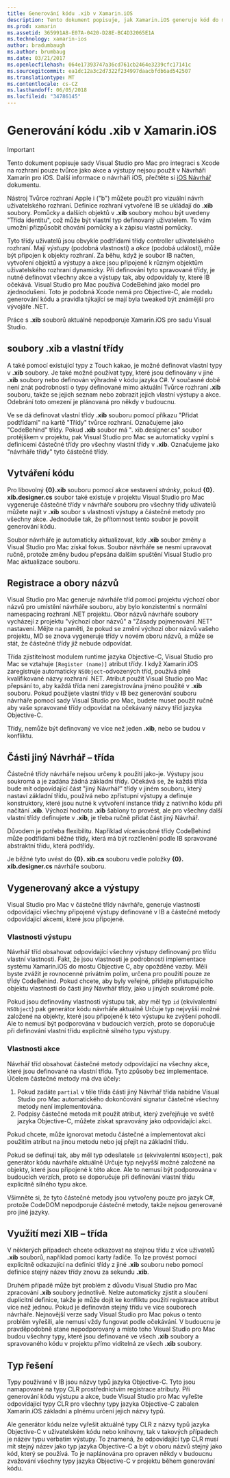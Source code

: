 ```yaml
---
title: Generování kódu .xib v Xamarin.iOS
description: Tento dokument popisuje, jak Xamarin.iOS generuje kód do mapovat .xib soubory C#, visual ovládací prvky zpřístupnění prostřednictvím kódu programu.
ms.prod: xamarin
ms.assetid: 365991A8-E07A-0420-D28E-BC4D32065E1A
ms.technology: xamarin-ios
author: bradumbaugh
ms.author: brumbaug
ms.date: 03/21/2017
ms.openlocfilehash: 064e17393747a36cd761cb2464e3239cfc17141c
ms.sourcegitcommit: ea1dc12a3c2d7322f234997daacbfdb6ad542507
ms.translationtype: MT
ms.contentlocale: cs-CZ
ms.lasthandoff: 06/05/2018
ms.locfileid: "34786145"
---
```

# <a name="xib-code-generation-in-xamarinios"></a>Generování kódu .xib v Xamarin.iOS

> [!IMPORTANT]
>  Tento dokument popisuje sady Visual Studio pro Mac pro integraci s Xcode na rozhraní pouze tvůrce jako akce a výstupy nejsou použít v Návrháři Xamarin pro iOS. Další informace o návrháři iOS, přečtěte si [iOS Návrhář](~/ios/user-interface/designer/index.md) dokumentu.

Nástroj Tvůrce rozhraní Apple i ("b") můžete použít pro vizuální návrh uživatelského rozhraní. Definice rozhraní vytvořené IB se ukládají do **.xib** soubory. Pomůcky a dalších objektů v **.xib** soubory mohou být uvedeny "Třída identitu", což může být vlastní typ definovaný uživatelem. To vám umožní přizpůsobit chování pomůcky a k zápisu vlastní pomůcky.

Tyto třídy uživatelů jsou obvykle podtřídami třídy controller uživatelského rozhraní. Mají *výstupy* (podobná vlastnosti) a *akce* (podobá událostí), může být připojen k objekty rozhraní. Za běhu, když je soubor IB načten, vytvoření objektů a výstupy a akce jsou připojené k různým objektům uživatelského rozhraní dynamicky. Při definování tyto spravované třídy, je nutné definovat všechny akce a výstupy tak, aby odpovídaly ty, které IB očekává. Visual Studio pro Mac používá CodeBehind jako model pro zjednodušení. Toto je podobná Xcode nemá pro Objective-C, ale modelu generování kódu a pravidla týkající se mají byla tweaked být známější pro vývojáře .NET.

Práce s **.xib** souborů aktuálně nepodporuje Xamarin.iOS pro sadu Visual Studio.

## <a name="xib-files-and-custom-classes"></a>soubory .xib a vlastní třídy

A také pomocí existující typy z Touch kakao, je možné definovat vlastní typy v **.xib** soubory. Je také možné používat typy, které jsou definovány v jiné **.xib** soubory nebo definován výhradně v kódu jazyka C#. V současné době není znát podrobnosti o typy definované mimo aktuální Tvůrce rozhraní **.xib** souboru, takže se jejich seznam nebo zobrazit jejich vlastní výstupy a akce. Odebrání toto omezení je plánovaná pro někdy v budoucnu.

Ve se dá definovat vlastní třídy **.xib** souboru pomocí příkazu "Přidat podtřídami" na kartě "Třídy" tvůrce rozhraní. Označujeme jako "CodeBehind" třídy. Pokud **.xib** soubor má ". xib.designer.cs" soubor protějškem v projektu, pak Visual Studio pro Mac se automaticky vyplní s definicemi částečné třídy pro všechny vlastní třídy v **.xib**. Označujeme jako "návrháře třídy" tyto částečné třídy.

## <a name="generating-code"></a>Vytváření kódu

Pro libovolný  **{0}.xib** souboru pomocí akce sestavení *stránky*, pokud  **{0}. xib.designer.cs** soubor také existuje v projektu Visual Studio pro Mac vygeneruje částečné třídy v návrháře souboru pro všechny třídy uživatelů můžete najít v **.xib** soubor s vlastností výstupy a částečné metody pro všechny akce. Jednoduše tak, že přítomnost tento soubor je povolit generování kódu.

Soubor návrháře je automaticky aktualizovat, kdy **.xib** soubor změny a Visual Studio pro Mac získal fokus. Soubor návrháře se nesmí upravovat ručně, protože změny budou přepsána dalším spuštění Visual Studio pro Mac aktualizace souboru.

## <a name="registration-and-namespaces"></a>Registrace a obory názvů

Visual Studio pro Mac generuje návrháře tříd pomocí projektu výchozí obor názvů pro umístění návrháře souboru, aby bylo konzistentní s normální namespacing rozhraní .NET projektu. Obor názvů návrháře soubory vycházejí z projektu "výchozí obor názvů" a "Zásady pojmenování .NET" nastavení. Mějte na paměti, že pokud se změní výchozí obor názvů vašeho projektu, MD se znova vygeneruje třídy v novém oboru názvů, a může se stát, že částečné třídy již nebude odpovídat.

Třída zjistitelnost modulem runtime jazyka Objective-C, Visual Studio pro Mac se vztahuje `[Register (name)]` atribut třídy. I když Xamarin.iOS zaregistruje automaticky `NSObject`-odvozených tříd, používá plně kvalifikované názvy rozhraní .NET. Atribut použít Visual Studio pro Mac přepsání to, aby každá třída není zaregistrována jméno použité v **.xib** souboru. Pokud použijete vlastní třídy v IB bez generování souboru návrháře pomocí sady Visual Studio pro Mac, budete muset použít ručně aby vaše spravované třídy odpovídat na očekávaný názvy tříd jazyka Objective-C.

Třídy, nemůže být definovaný ve více než jeden **.xib**, nebo se budou v konfliktu.

## <a name="non-designer-class-parts"></a>Části jiný Návrhář – třída

Částečné třídy návrháře nejsou určeny k použití jako-je. Výstupy jsou soukromá a je zadána žádná základní třídy. Očekává se, že každá třída bude mít odpovídající část "jiný Návrhář" třídy v jiném souboru, který nastaví základní třídu, používá nebo zpřístupní výstupy a definuje konstruktory, které jsou nutné k vytvoření instance třídy z nativního kódu při načítání **.xib**. Výchozí hodnota **.xib** šablony to provést, ale pro všechny další vlastní třídy definujete v **.xib**, je třeba ručně přidat část jiný Návrhář.

Důvodem je potřeba flexibilitu. Například vícenásobné třídy CodeBehind může podtřídami běžné třídy, která má být rozčlenění podle IB spravované abstraktní třídu, která podtřídy.

Je běžné tyto uvést do  **{0}. xib.cs** souboru vedle položky  **{0}. xib.designer.cs** návrháře souboru.

<a name="generated" />

## <a name="generated-actions-and-outlets"></a>Vygenerovaný akce a výstupy

Visual Studio pro Mac v částečné třídy návrháře, generuje vlastnosti odpovídající všechny připojené výstupy definované v IB a částečné metody odpovídající akcemi, které jsou připojené.

### <a name="outlet-properties"></a>Vlastnosti výstupu

Návrhář tříd obsahovat odpovídající všechny výstupy definovaný pro třídu vlastní vlastnosti. Fakt, že jsou vlastnosti je podrobností implementace systému Xamarin.iOS do mostu Objective C, aby opožděné vazby. Měli byste zvážit je rovnocenné privátním polím, určena pro použití pouze ze třídy CodeBehind. Pokud chcete, aby byly veřejné, přidejte přistupujícího objektu vlastnosti do části jiný Návrhář třídy, jako u jiných soukromé pole.

Pokud jsou definovány vlastnosti výstupu tak, aby měl typ `id` (ekvivalentní `NSObject`) pak generátor kódu návrháře aktuálně Určuje typ nejvyšší možné založené na objekty, které jsou připojené k této výstupu ke zvýšení pohodlí.
Ale to nemusí být podporována v budoucích verzích, proto se doporučuje při definování vlastní třídu explicitně silného typu výstupy.

### <a name="action-properties"></a>Vlastnosti akce

Návrhář tříd obsahovat částečné metody odpovídající na všechny akce, které jsou definované na vlastní třídu. Tyto způsoby bez implementace. Účelem částečné metody má dva účely:

1.  Pokud zadáte `partial` v těle třída části jiný Návrhář třída nabídne Visual Studio pro Mac automatického dokončování signatur částečné všechny metody není implementována.
2.  Podpisy částečné metoda mít použít atribut, který zveřejňuje ve světě jazyka Objective-C, můžete získat spravovány jako odpovídající akci.


Pokud chcete, může ignorovat metodu částečné a implementovat akci použitím atribut na jinou metodu nebo jej přejít na základní třídu.

Pokud se definují tak, aby měl typ odesílatele `id` (ekvivalentní `NSObject`), pak generátor kódu návrháře aktuálně Určuje typ nejvyšší možné založené na objekty, které jsou připojené k této akce. Ale to nemusí být podporována v budoucích verzích, proto se doporučuje při definování vlastní třídu explicitně silného typu akce.

Všimněte si, že tyto částečné metody jsou vytvořeny pouze pro jazyk C#, protože CodeDOM nepodporuje částečné metody, takže nejsou generované pro jiné jazyky.

## <a name="cross-xib-class-usage"></a>Využití mezi XIB – třída

V některých případech chcete odkazovat na stejnou třídu z více uživatelů **.xib** souborů, například pomocí karty řadiče. To lze provést pomocí explicitně odkazující na definici třídy z jiné **.xib** souboru nebo pomocí definice stejný název třídy znovu za sekundu **.xib**.

Druhém případě může být problém z důvodu Visual Studio pro Mac zpracování **.xib** soubory jednotlivě. Nelze automaticky zjistit a sloučení duplicitní definice, takže je může dojít ke konfliktu použití registrace atribut více než jednou. Pokud je definován stejný třídu ve více souborech návrháře. Nejnovější verze sady Visual Studio pro Mac pokus o tento problém vyřešili, ale nemusí vždy fungovat podle očekávání. V budoucnu je pravděpodobně stane nepodporovaný a místo toho Visual Studio pro Mac budou všechny typy, které jsou definované ve všech **.xib** soubory a spravovaného kódu v projektu přímo viditelná ze všech **.xib** soubory.

## <a name="type-resolution"></a>Typ řešení

Typy používané v IB jsou názvy typů jazyka Objective-C. Tyto jsou namapované na typy CLR prostřednictvím registrace atributy. Při generování kódu výstupu a akce, bude Visual Studio pro Mac vyřešte odpovídající typy CLR pro všechny typy jazyka Objective-C zabalen Xamarin.iOS základní a plnému určení jejich názvy typů.

Ale generátor kódu nelze vyřešit aktuálně typy CLR z názvy typů jazyka Objective-C v uživatelském kódu nebo knihovny, tak v takových případech je název typu verbatim výstupy. To znamená, že odpovídající typ CLR musí mít stejný název jako typ jazyka Objective-C a být v oboru názvů stejný jako kód, který se používá. To je naplánována pro opraven někdy v budoucnu zvažování všechny typy jazyka Objective-C v projektu během generování kódu.
